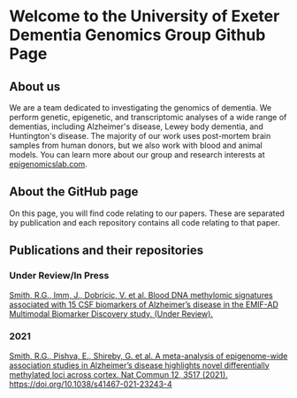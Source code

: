 # Welcome to the University of Exeter Dementia Genomics Group Github Page

## About us
We are a team dedicated to investigating the genomics of dementia. We perform genetic, epigenetic, and transcriptomic analyses of a wide range of dementias, including Alzheimer's disease, Lewey body dementia, and Huntington's disease. The majority of our work uses post-mortem brain samples from human donors, but we also work with blood and animal models. You can learn more about our group and research interests at <a href="http://epigenomicslab.com">epigenomicslab.com</a>.

## About the GitHub page
On this page, you will find code relating to our papers. These are separated by publication and each repository contains all code relating to that paper.

## Publications and their repositories

### Under Review/In Press
<a href="https://github.com/UoE-Dementia-Genomics/EMIF_Biomarkers_Methylation">Smith, R.G., Imm, J., Dobricic, V. et al. Blood DNA methylomic signatures associated with 15 CSF biomarkers of Alzheimer’s disease in the EMIF-AD Multimodal Biomarker Discovery study. (Under Review).</a>

### 2021
<a href= "https://github.com/UoE-Dementia-Genomics/Meta-analysis-Smith">Smith, R.G., Pishva, E., Shireby, G. et al. A meta-analysis of epigenome-wide association studies in Alzheimer’s disease highlights novel differentially methylated loci across cortex. Nat Commun 12, 3517 (2021). https://doi.org/10.1038/s41467-021-23243-4</a>
